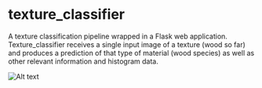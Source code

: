 # texture_classifier
A texture classification pipeline wrapped in a Flask web application.  Texture_classifier receives a single input image of a texture (wood so far) and produces a prediction of that type of material (wood species) as well as other relevant information and histogram data.

![Alt text](docs/web_app.png)
